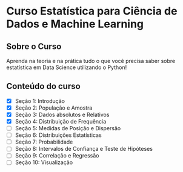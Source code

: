 # Curso Estatística para Ciência de Dados e Machine Learning

## Sobre o Curso  

Aprenda na teoria e na prática tudo o que você precisa saber sobre estatística em Data Science utilizando o Python!

## Conteúdo do curso

- [x] Seção 1: Introdução  
- [x] Seção 2: População e Amostra
- [x] Seção 3: Dados absolutos e Relativos
- [x] Seção 4: Distribuição de Frequência
- [ ] Seção 5: Medidas de Posição e Dispersão
- [ ] Seção 6: Distribuições Estatísticas
- [ ] Seção 7: Probabilidade
- [ ] Seção 8: Intervalos de Confiança e Teste de Hipóteses
- [ ] Seção 9: Correlação e Regressão
- [ ] Seção 10: Visualização
